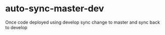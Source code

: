 # auto-sync-master-dev
Once code deployed using develop sync change to master and sync back to develop
